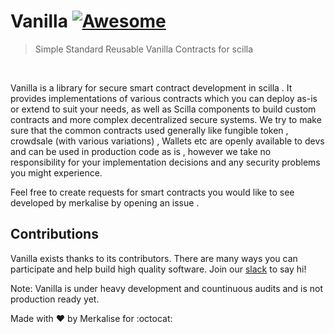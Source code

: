 # Vanilla  [![Awesome](https://cdn.rawgit.com/sindresorhus/awesome/d7305f38d29fed78fa85652e3a63e154dd8e8829/media/badge.svg)](https://github.com/sindresorhus/awesome)
> Simple Standard Reusable Vanilla Contracts for scilla

 <br>

Vanilla is a library for secure smart contract development in scilla . It provides implementations of various contracts which you can deploy as-is or extend to suit your needs, as well as Scilla components to build custom contracts and more complex decentralized secure systems. We try to make sure that the common contracts used generally like fungible token , crowdsale (with various variations) , Wallets etc are openly available to devs and can be used in production code as is , however we take no responsibility for your implementation decisions and any security problems you might experience.

Feel free to create requests for smart contracts you would like to see developed by merkalise by opening an issue .

## Contributions

Vanilla exists thanks to its contributors. There are many ways you can participate and help build high quality software. Join our [slack](https://merkalise.slack.com/messages) to say hi!

Note: Vanilla is under heavy development and countinuous audits and is not production ready yet.

Made with :heart: by Merkalise for :octocat:
